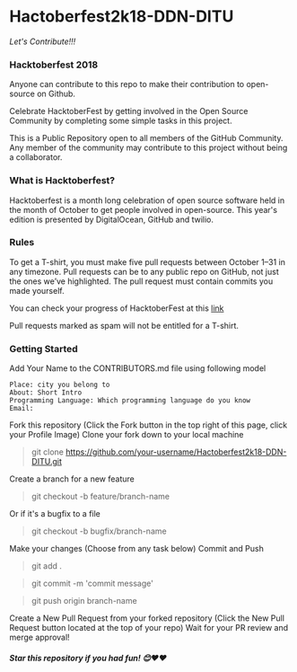 # Hactoberfest2k18-DDN-DITU
*Let's Contribute!!!*

### Hacktoberfest 2018
Anyone can contribute to this repo to make their contribution to open-source on Github.  

Celebrate HacktoberFest by getting involved in the Open Source Community by completing some simple tasks in this project.

This is a Public Repository open to all members of the GitHub Community. Any member of the community may contribute to this project without being a collaborator.

### What is Hacktoberfest?
Hacktoberfest is a month long celebration of open source software held in the month of October to get people involved in open-source. This year's edition is presented by DigitalOcean, GitHub and twilio.

### Rules
To get a T-shirt, you must make five pull requests between October 1–31 in any timezone. Pull requests can be to any public repo on GitHub, not just the ones we’ve highlighted. The pull request must contain commits you made yourself. 

You can check your progress of HacktoberFest at this [link](https://hacktoberfest.digitalocean.com)

Pull requests marked as spam will not be entitled for a T-shirt.

### Getting Started
Add Your Name to the CONTRIBUTORS.md file using following model
```Name: [YOUR NAME](Github Link)
Place: city you belong to
About: Short Intro
Programming Language: Which programming language do you know
Email:
```
Fork this repository (Click the Fork button in the top right of this page, click your Profile Image)
Clone your fork down to your local machine

> git clone https://github.com/your-username/Hactoberfest2k18-DDN-DITU.git

Create a branch for a new feature

> git checkout -b feature/branch-name

Or if it's a bugfix to a file

> git checkout -b bugfix/branch-name

Make your changes (Choose from any task below)
Commit and Push

> git add .

> git commit -m 'commit message'

>git push origin branch-name

Create a New Pull Request from your forked repository (Click the New Pull Request button located at the top of your repo)
Wait for your PR review and merge approval!
##### Star this repository if you had fun! 😊❤❤
